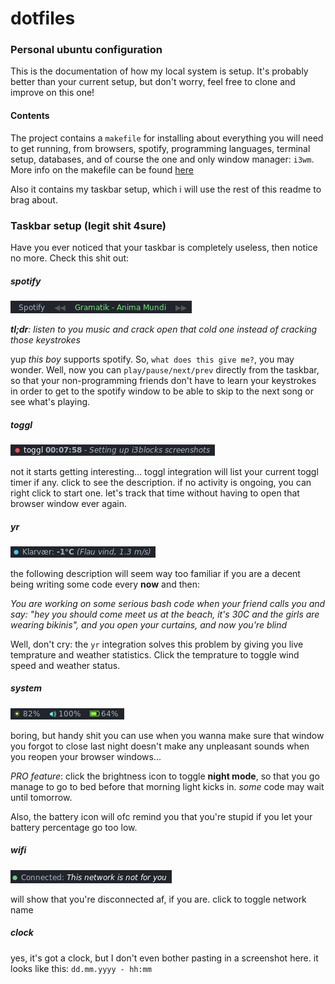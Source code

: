 dotfiles
========
### Personal ubuntu configuration

This is the documentation of how my local system is setup. It's probably better than your current setup, but don't worry, feel free to clone and improve on this one!

#### Contents
The project contains a `makefile` for installing about everything you will need to get running, from browsers, spotify, programming languages, terminal setup, databases, and of course the one and only window manager: `i3wm`. More info on the makefile can be found [here](./makefile.md)

Also it contains my taskbar setup, which i will use the rest of this readme to brag about.


### Taskbar setup (legit shit 4sure)
Have you ever noticed that your taskbar is completely useless, then notice no more. Check this shit out:

##### spotify
![spotify](./assets/screenshots/spotify.png)

_**tl;dr**: listen to you music and crack open that cold one instead of cracking those keystrokes_

yup _this boy_ supports spotify. So, `what does this give me?`, you may wonder. Well, now you can `play/pause/next/prev` directly from the taskbar, so that your non-programming friends don't have to learn your keystrokes in order to get to the spotify window to be able to skip to the next song or see what's playing.

##### toggl
![toggl](./assets/screenshots/toggl.png)

not it starts getting interesting... toggl integration will list your current toggl timer if any. click to see the description. if no activity is ongoing, you can right click to start one. let's track that time without having to open that browser window ever again.

##### yr
![yr](./assets/screenshots/yr.png)

the following description will seem way too familiar if you are a decent being writing some code every **now** and then:

_You are working on some serious bash code when your friend calls you and say: "hey you should come meet us at the beach, it's 30C and the girls are wearing bikinis", and you open your curtains, and now you're blind_

Well, don't cry: the `yr` integration solves this problem by giving you live temprature and weather statistics. Click the temprature to toggle wind speed and weather status.


##### system
![system](./assets/screenshots/system.png)

boring, but handy shit you can use when you wanna make sure that window you forgot to close last night doesn't make any unpleasant sounds when you reopen your browser windows...

_PRO feature_: click the brightness icon to toggle **night mode**, so that you go manage to go to bed before that morning light kicks in. _some_ code may wait until tomorrow.

Also, the battery icon will ofc remind you that you're stupid if you let your battery percentage go too low.

##### wifi
![wifi](./assets/screenshots/wifi.png)

will show that you're disconnected af, if you are. click to toggle network name

##### clock
yes, it's got a clock, but I don't even bother pasting in a screenshot here. it looks like this: `dd.mm.yyyy - hh:mm`
